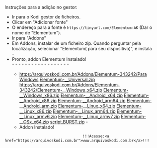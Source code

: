 Instruções para a adição no gestor:


<p align="left">
  <ul>
    <li>Ir para o Kodi gestor de ficheiros.</li>
    <li>Clicar em "Adicionar fonte"</li>
    <li>O endereço para a fonte é <code>https://tinyurl.com/Elementum-AK</code> (Dar o nome de "Elementum").</li>
    <li>Ir para "Addons"</li>
    <li>Em Addons, instalar de um ficheiro zip. Quando perguntar pela localização, selecionar "Elementum( para seu dispositivo)", e instala </li>
    -
    <li>Pronto, addon Elementum Instalado!</li>
-
-
-
-   
-
-
-
-
-
-   
-
-    
-
-
-
-   
-
-
<p align="left">
  <ul>
        <li> 
	 <a href="https://arquivoskodi.com.br/Addons/Elementum-343242/Para Windows">https://arquivoskodi.com.br/Addons/Elementum-343242/Para Windows</a>		
	 <a href="Elementum-__Universal.zip">Elementum-__Universal.zip</a>
	 <a href="Elementum-__Windows_x64.zip">https://arquivoskodi.com.br/Addons/Elementum-343242/Elementum-__Windows_x64.zip</a>
	 <a href="Elementum-__Windows_x86.zip">Elementum-__Windows_x86.zip</a>
	 <a href="Elementum-__Android_x64.zip">Elementum-__Android_x64.zip</a>
	 <a href="Elementum-__Android_x86.zip">Elementum-__Android_x86.zip</a>
	 <a href="Elementum-__Android_arm64.zip">Elementum-__Android_arm64.zip</a>
	 <a href="Elementum-__Android_arm.zip">Elementum-__Android_arm.zip</a>
	 <a href="Elementum-__Linux_x64.zip">Elementum-__Linux_x64.zip</a>
	 <a href="Elementum-__Linux_x86.zip">Elementum-__Linux_x86.zip</a>
	 <a href="Elementum-__Linux_arm64.zip">Elementum-__Linux_arm64.zip</a>
	 <a href="Elementum-__Linux_armv6.zip">Elementum-__Linux_armv6.zip</a>
	 <a href="Elementum-__Linux_armv7.zip">Elementum-__Linux_armv7.zip</a>
	 <a href="Elementum-__OSx_x64.zip">Elementum-__OSx_x64.zip</a>
	 <a href="script.BURST.zip">script.BURST.zip</a>
   -
    <li>Addon Instalado!</li>
    
</ul>








    
</ul>

                                       !!!Acesse:<a href="https://arquivoskodi.com.br">www.arquivoskodi.com.br</a>!!!
                                       

</p>
                                       

</p>
